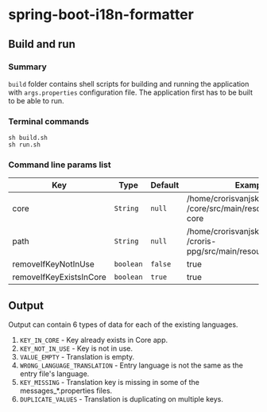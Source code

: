 # spring-boot-i18n-formatter

## Build and run

### Summary
`build` folder contains shell scripts for building and running the application with `args.properties` configuration file.
The application first has to be built to be able to run.

### Terminal commands
```shell
sh build.sh
sh run.sh
```

### Command line params list
| Key                     | Type      | Default | Example                                                                  | Required           |
|-------------------------|-----------|---------|--------------------------------------------------------------------------|--------------------|
| core                    | `String`  | `null`  | /home/crorisvanjski4/Desktop/dev<br/>/core/src/main/resources/i18n-core  | :heavy_check_mark: |
| path                    | `String`  | `null`  | /home/crorisvanjski4/Desktop/dev<br/>/croris-ppg/src/main/resources/i18n | :heavy_check_mark: |
| removeIfKeyNotInUse     | `boolean` | `false` | true                                                                     | :x:                |
| removeIfKeyExistsInCore | `boolean` | `true`  | true                                                                     | :x:                |

## Output

Output can contain 6 types of data for each of the existing languages.

1. `KEY_IN_CORE` - Key already exists in Core app.
2. `KEY_NOT_IN_USE` - Key is not in use.
3. `VALUE_EMPTY` - Translation is empty.
4. `WRONG_LANGUAGE_TRANSLATION` - Entry language is not the same as the entry file's language.
5. `KEY_MISSING` - Translation key is missing in some of the messages_*.properties files.
6. `DUPLICATE_VALUES` - Translation is duplicating on multiple keys.
